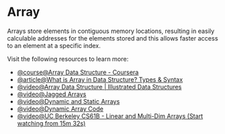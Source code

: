 # Array

Arrays store elements in contiguous memory locations, resulting in easily calculable addresses for the elements stored and this allows faster access to an element at a specific index.

Visit the following resources to learn more:

- [@course@Array Data Structure - Coursera](https://www.coursera.org/lecture/data-structures/arrays-OsBSF)
- [@article@What is Array in Data Structure? Types & Syntax](https://www.simplilearn.com/tutorials/data-structure-tutorial/arrays-in-data-structure)
- [@video@Array Data Structure | Illustrated Data Structures](https://www.youtube.com/watch?v=QJNwK2uJyGs)
- [@video@Jagged Arrays](https://www.youtube.com/watch?v=1jtrQqYpt7g)
- [@video@Dynamic and Static Arrays](https://www.youtube.com/watch?v=PEnFFiQe1pM&list=PLDV1Zeh2NRsB6SWUrDFW2RmDotAfPbeHu&index=6)
- [@video@Dynamic Array Code](https://www.youtube.com/watch?v=tvw4v7FEF1w&list=PLDV1Zeh2NRsB6SWUrDFW2RmDotAfPbeHu&index=5)
- [@video@UC Berkeley CS61B - Linear and Multi-Dim Arrays (Start watching from 15m 32s)](https://archive.org/details/ucberkeley_webcast_Wp8oiO_CZZE)